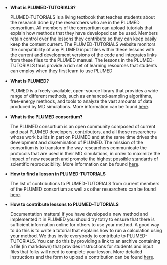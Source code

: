 * __What is PLUMED-TUTORIALS?__

  PLUMED-TUTORIALS is a living textbook that teaches students about the research done by the researchers who are in the PLUMED consortium.
  All members of the consortium can upload tutorials that explain how methods that they have developed can be used.  Members
  retain control over the lessons they contribute so they can keep easily keep the content current.  The PLUMED-TUTORIALS website monitors the 
  compatibility of any PLUMED input files within these lessons with the current and development versions of the code and integrates links 
  from these files to the PLUMED manual.  The lessons in the PLUMED-TUTORIALS thus provide a rich set of learning resources that students can
  employ when they first learn to use PLUMED

* __What is PLUMED?__

  PLUMED is a freely-available, open-source library that provides a wide range of different methods, such as enhanced-sampling algorithms, free-energy methods, and tools to analyze the vast amounts
  of data produced by MD simulations. More information can be found [here](http://www.plumed.org).

* __What is the PLUMED consortium?__

  The PLUMED consortium is an open community composed of current and past PLUMED developers, contributors,
  and all those researchers whose work builds in part on PLUMED and at the same time drives
  the development and dissemination of PLUMED.
  The mission of the consortium is to transform the way researchers communicate the
  protocols that are used in their MD simulations, in order to maximize the impact of
  new research and promote the highest possible standards of scientific reproducibility.
  More information can be found [here](http://www.plumed-nest.org/consortium.md).

* __How to find a lesson in PLUMED-TUTORIALS__

  The list of contributions to PLUMED-TUTORIALS from current members of the PLUMED consortium as well as other researchers
  can be found [here](browse.md).

* __How to contribute lessons to PLUMED-TUTORIALS__

  Documentation matters! If you have developed a new method and implemented it in PLUMED you should 
  try totry to ensure that there is sufficient information online for others to use your method. A good way to 
  do this is to write a tutorial that explains how to run a calculation using your method.  We thus invite
  everybody to contribute to PLUMED-TUTORIALS. You can do this by providing
  a link to an archive containing a file (in markdown) that provides instructions for students and input files 
  that folks will need to complete your lesson. 
  More detailed instructions and the form to upload a contribution can be found [here](contribute.md).

